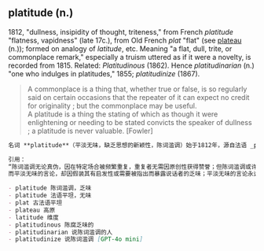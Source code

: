 ## platitude (n.)

1812, "dullness, insipidity of thought, triteness," from French _platitude_ "flatness, vapidness" (late 17c.), from Old French _plat_ "flat" (see [plateau](https://www.etymonline.com/word/plateau#etymonline_v_16457 "Etymology, meaning and definition of plateau ") (n.)); formed on analogy of _latitude_, etc. Meaning "a flat, dull, trite, or commonplace remark," especially a truism uttered as if it were a novelty, is recorded from 1815. Related: _Platitudinous_ (1862). Hence _platitudinarian_ (n.) "one who indulges in platitudes," 1855; _platitudinize_ (1867).

> A commonplace is a thing that, whether true or false, is so regularly said on certain occasions that the repeater of it can expect no credit for originality ; but the commonplace may be useful.  
> A platitude is a thing the stating of which as though it were enlightening or needing to be stated convicts the speaker of dullness ; a platitude is never valuable. \[Fowler\]

```md
名词 **platitude**（平淡无味，缺乏思想的新颖性，陈词滥调）始于1812年，源自法语 _platitude_（17世纪晚期），意为“平坦，无味”，来源于古法语 _plat_，意为“平坦”（参见名词 [plateau](https://www.etymonline.com/word/plateau#etymonline_v_16457 "Etymology, meaning and definition of plateau") “高原”）；该词构成借鉴了 _latitude_（纬度）等词的形式。1815年出现“平淡、乏味、陈词滥调的言论”，尤指作为新奇之语而发表的显而易见的真理。相关词有 _platitudinous_（1862年，形容词，意为“陈腐乏味的”）。由此衍生的名词 _platitudinarian_（1855年，指经常说陈词滥调的人）；动词 _platitudinize_（1867年，意为“说陈词滥调”）。

引用：  
“陈词滥调无论真伪，因在特定场合被频繁重复，重复者无需因原创性获得赞誉；但陈词滥调或许有其用处。  
而平淡无味的言论，却因假装其有启发性或需要被指出而暴露说话者的乏味；平淡无味的言论永远无价值。”  —— 弗勒（Fowler）

- platitude 陈词滥调，乏味  
- platitude 法语平坦，无味  
- plat 古法语平坦  
- plateau 高原  
- latitude 维度  
- platitudinous 陈腐乏味的  
- platitudinarian 说陈词滥调的人  
- platitudinize 说陈词滥调 [GPT-4o mini]
```
